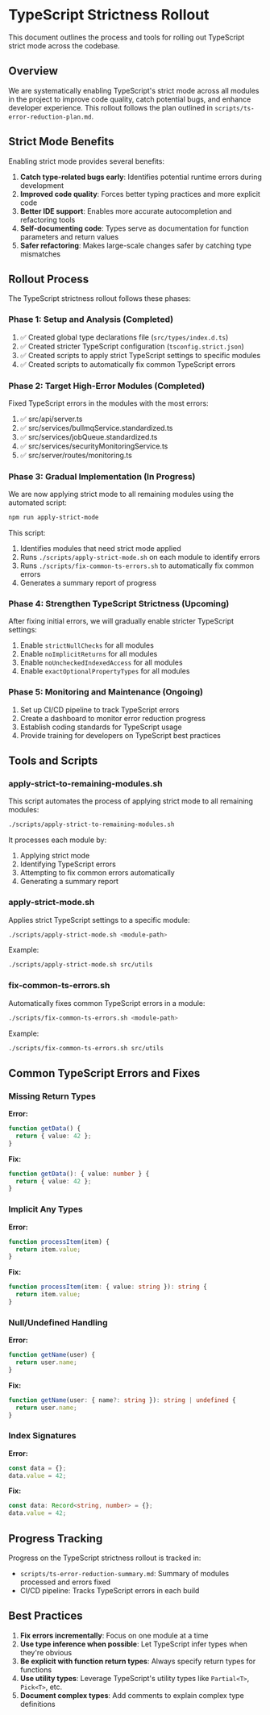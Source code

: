 # TypeScript Strictness Rollout

This document outlines the process and tools for rolling out TypeScript strict mode across the codebase.

## Overview

We are systematically enabling TypeScript's strict mode across all modules in the project to improve code quality, catch potential bugs, and enhance developer experience. This rollout follows the plan outlined in `scripts/ts-error-reduction-plan.md`.

## Strict Mode Benefits

Enabling strict mode provides several benefits:

1. **Catch type-related bugs early**: Identifies potential runtime errors during development
2. **Improved code quality**: Forces better typing practices and more explicit code
3. **Better IDE support**: Enables more accurate autocompletion and refactoring tools
4. **Self-documenting code**: Types serve as documentation for function parameters and return values
5. **Safer refactoring**: Makes large-scale changes safer by catching type mismatches

## Rollout Process

The TypeScript strictness rollout follows these phases:

### Phase 1: Setup and Analysis (Completed)

1. ✅ Created global type declarations file (`src/types/index.d.ts`)
2. ✅ Created stricter TypeScript configuration (`tsconfig.strict.json`)
3. ✅ Created scripts to apply strict TypeScript settings to specific modules
4. ✅ Created scripts to automatically fix common TypeScript errors

### Phase 2: Target High-Error Modules (Completed)

Fixed TypeScript errors in the modules with the most errors:

1. ✅ src/api/server.ts
2. ✅ src/services/bullmqService.standardized.ts
3. ✅ src/services/jobQueue.standardized.ts
4. ✅ src/services/securityMonitoringService.ts
5. ✅ src/server/routes/monitoring.ts

### Phase 3: Gradual Implementation (In Progress)

We are now applying strict mode to all remaining modules using the automated script:

```bash
npm run apply-strict-mode
```

This script:

1. Identifies modules that need strict mode applied
2. Runs `./scripts/apply-strict-mode.sh` on each module to identify errors
3. Runs `./scripts/fix-common-ts-errors.sh` to automatically fix common errors
4. Generates a summary report of progress

### Phase 4: Strengthen TypeScript Strictness (Upcoming)

After fixing initial errors, we will gradually enable stricter TypeScript settings:

1. Enable `strictNullChecks` for all modules
2. Enable `noImplicitReturns` for all modules
3. Enable `noUncheckedIndexedAccess` for all modules
4. Enable `exactOptionalPropertyTypes` for all modules

### Phase 5: Monitoring and Maintenance (Ongoing)

1. Set up CI/CD pipeline to track TypeScript errors
2. Create a dashboard to monitor error reduction progress
3. Establish coding standards for TypeScript usage
4. Provide training for developers on TypeScript best practices

## Tools and Scripts

### apply-strict-to-remaining-modules.sh

This script automates the process of applying strict mode to all remaining modules:

```bash
./scripts/apply-strict-to-remaining-modules.sh
```

It processes each module by:
1. Applying strict mode
2. Identifying TypeScript errors
3. Attempting to fix common errors automatically
4. Generating a summary report

### apply-strict-mode.sh

Applies strict TypeScript settings to a specific module:

```bash
./scripts/apply-strict-mode.sh <module-path>
```

Example:
```bash
./scripts/apply-strict-mode.sh src/utils
```

### fix-common-ts-errors.sh

Automatically fixes common TypeScript errors in a module:

```bash
./scripts/fix-common-ts-errors.sh <module-path>
```

Example:
```bash
./scripts/fix-common-ts-errors.sh src/utils
```

## Common TypeScript Errors and Fixes

### Missing Return Types

**Error:**
```typescript
function getData() {
  return { value: 42 };
}
```

**Fix:**
```typescript
function getData(): { value: number } {
  return { value: 42 };
}
```

### Implicit Any Types

**Error:**
```typescript
function processItem(item) {
  return item.value;
}
```

**Fix:**
```typescript
function processItem(item: { value: string }): string {
  return item.value;
}
```

### Null/Undefined Handling

**Error:**
```typescript
function getName(user) {
  return user.name;
}
```

**Fix:**
```typescript
function getName(user: { name?: string }): string | undefined {
  return user.name;
}
```

### Index Signatures

**Error:**
```typescript
const data = {};
data.value = 42;
```

**Fix:**
```typescript
const data: Record<string, number> = {};
data.value = 42;
```

## Progress Tracking

Progress on the TypeScript strictness rollout is tracked in:

- `scripts/ts-error-reduction-summary.md`: Summary of modules processed and errors fixed
- CI/CD pipeline: Tracks TypeScript errors in each build

## Best Practices

1. **Fix errors incrementally**: Focus on one module at a time
2. **Use type inference when possible**: Let TypeScript infer types when they're obvious
3. **Be explicit with function return types**: Always specify return types for functions
4. **Use utility types**: Leverage TypeScript's utility types like `Partial<T>`, `Pick<T>`, etc.
5. **Document complex types**: Add comments to explain complex type definitions
